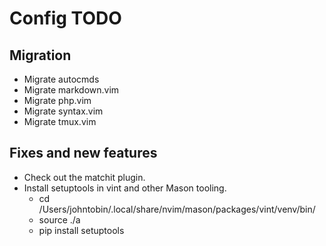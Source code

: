 # Config TODO

## Migration

- Migrate autocmds
- Migrate markdown.vim
- Migrate php.vim
- Migrate syntax.vim
- Migrate tmux.vim

## Fixes and new features

- Check out the matchit plugin.
- Install setuptools in vint and other Mason tooling.
  - cd /Users/johntobin/.local/share/nvim/mason/packages/vint/venv/bin/
  - source ./a
  - pip install setuptools
